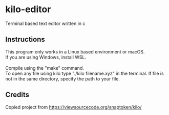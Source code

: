 # kilo-editor
Terminal based text editor written in c

## Instructions
This program only works in a Linux based environment or macOS.<br>
If you are using Windows, install WSL.<br>
<br>Compile using the "make" command.<br>
To open any file using kilo type "./kilo filename.xyz" in the terminal. If file is not in the same directory, specify the path to your file.

## Credits
Copied project from https://viewsourcecode.org/snaptoken/kilo/
